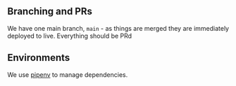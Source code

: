 ## Branching and PRs
We have one main branch, `main` - as things are merged they are immediately deployed to live. Everything should be PRd

## Environments
We use [pipenv](https://github.com/pypa/pipenv) to manage dependencies.
